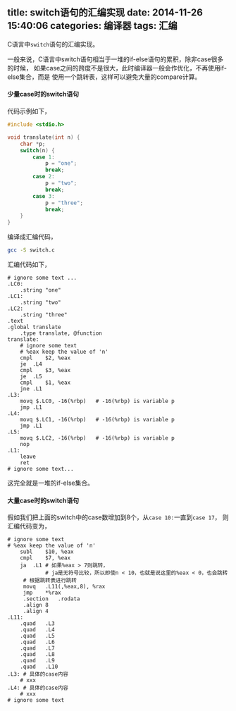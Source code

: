 ﻿title: switch语句的汇编实现
date: 2014-11-26 15:40:06
categories: 编译器
tags: 汇编
---

C语言中`switch`语句的汇编实现。

<!--more-->

一般来说，C语言中switch语句相当于一堆的if-else语句的累积，除非case很多的时候，
如果case之间的跨度不是很大，此时编译器一般会作优化，不再使用if-else集合，而是
使用一个跳转表，这样可以避免大量的compare计算。

#### 少量case时的switch语句

代码示例如下，

```c switch.c
#include <stdio.h>

void translate(int n) {
    char *p;
    switch(n) {
        case 1:
            p = "one";
            break;
        case 2:
            p = "two";
            break;
        case 3:
            p = "three";
            break;
    }
}
```

编译成汇编代码，

```bash
gcc -S switch.c
```

汇编代码如下，

```gas
# ignore some text ...
.LC0:
    .string "one"
.LC1:
    .string "two"
.LC2:
    .string "three"
.text
.global translate
    .type translate, @function
translate:
    # ignore some text
    # %eax keep the value of 'n'
    cmpl    $2, %eax
    je  .L4
    cmpl    $3, %eax
    je  .L5
    cmpl    $1, %eax
    jne .L1
.L3:
    movq $.LC0, -16(%rbp)   # -16(%rbp) is variable p
    jmp .L1
.L4:
    movq $.LC1, -16(%rbp)   # -16(%rbp) is variable p
    jmp .L1
.L5:
    movq $.LC2, -16(%rbp)   # -16(%rbp) is variable p
    nop
.L1:
    leave
    ret
# ignore some text...
```

这完全就是一堆的if-else集合。

#### 大量case时的switch语句

假如我们把上面的switch中的case数增加到8个，从`case 10:`一直到`case 17`，
则汇编代码变为，

```gas
# ignore some text
# %eax keep the value of 'n'
    subl    $10, %eax
    cmpl    $7, %eax
    ja  .L1 # 如果%eax > 7则跳转，
            # ja是无符号比较，所以即使n < 10，也就是说这里的%eax < 0，也会跳转
     # 根据跳转表进行跳转
     movq   .L11(,%eax,8), %rax
     jmp    *%rax
     .section   .rodata
     .align 8
     .align 4
.L11:
    .quad   .L3
    .quad   .L4
    .quad   .L5
    .quad   .L6
    .quad   .L7
    .quad   .L8
    .quad   .L9
    .quad   .L10
.L3: # 具体的case内容
    # xxx
.L4: # 具体的case内容
    # xxx
# ignore some text
    
```